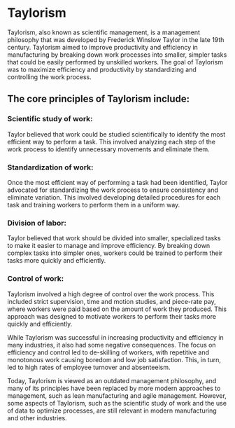 # Taylorism
Taylorism, also known as scientific management, is a management philosophy that was developed by Frederick Winslow Taylor in the late 19th century. Taylorism aimed to improve productivity and efficiency in manufacturing by breaking down work processes into smaller, simpler tasks that could be easily performed by unskilled workers. The goal of Taylorism was to maximize efficiency and productivity by standardizing and controlling the work process.

## The core principles of Taylorism include:

### Scientific study of work:
Taylor believed that work could be studied scientifically to identify the most efficient way to perform a task. This involved analyzing each step of the work process to identify unnecessary movements and eliminate them.

### Standardization of work: 
Once the most efficient way of performing a task had been identified, Taylor advocated for standardizing the work process to ensure consistency and eliminate variation. This involved developing detailed procedures for each task and training workers to perform them in a uniform way.

### Division of labor: 
Taylor believed that work should be divided into smaller, specialized tasks to make it easier to manage and improve efficiency. By breaking down complex tasks into simpler ones, workers could be trained to perform their tasks more quickly and efficiently.

### Control of work: 
Taylorism involved a high degree of control over the work process. This included strict supervision, time and motion studies, and piece-rate pay, where workers were paid based on the amount of work they produced. This approach was designed to motivate workers to perform their tasks more quickly and efficiently.

While Taylorism was successful in increasing productivity and efficiency in many industries, it also had some negative consequences. The focus on efficiency and control led to de-skilling of workers, with repetitive and monotonous work causing boredom and low job satisfaction. This, in turn, led to high rates of employee turnover and absenteeism.

Today, Taylorism is viewed as an outdated management philosophy, and many of its principles have been replaced by more modern approaches to management, such as lean manufacturing and agile management. However, some aspects of Taylorism, such as the scientific study of work and the use of data to optimize processes, are still relevant in modern manufacturing and other industries.
